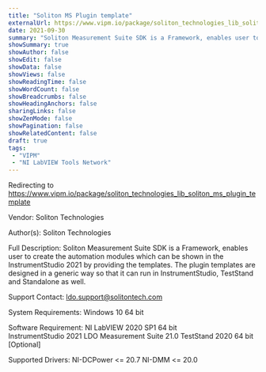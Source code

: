 ```yaml
---
title: "Soliton MS Plugin template"
externalUrl: https://www.vipm.io/package/soliton_technologies_lib_soliton_ms_plugin_template
date: 2021-09-30
summary: "Soliton Measurement Suite SDK is a Framework, enables user to create the automation modules which can be shown in the InstrumentStudio 2021 by providing the templates."
showSummary: true
showAuthor: false
showEdit: false
showData: false
showViews: false
showReadingTime: false
showWordCount: false
showBreadcrumbs: false
showHeadingAnchors: false
sharingLinks: false
showZenMode: false
showPagination: false
showRelatedContent: false
draft: true
tags:
 - "VIPM"
 - "NI LabVIEW Tools Network"
---
```


Redirecting to https://www.vipm.io/package/soliton_technologies_lib_soliton_ms_plugin_template

Vendor: Soliton Technologies

Author(s): Soliton Technologies
 
Full Description:
Soliton Measurement Suite SDK is a Framework, enables user to create the automation modules which can be shown in the InstrumentStudio 2021 by providing the templates. The plugin templates are designed in a generic way so that it can run in InstrumentStudio, TestStand and Standalone as well. 

Support Contact:  ldo.support@solitontech.com

System Requirements:
Windows 10 64 bit

Software Requirement:
NI LabVIEW 2020 SP1 64 bit  
InstrumentStudio 2021
LDO Measurement Suite 21.0
TestStand 2020 64 bit [Optional]

Supported Drivers:
NI-DCPower <= 20.7
NI-DMM <= 20.0